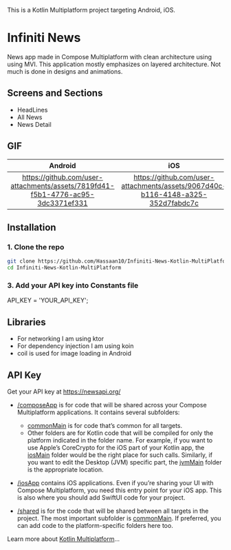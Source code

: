 This is a Kotlin Multiplatform project targeting Android, iOS.



# Infiniti News
News app made in Compose Multiplatform with clean architecture using using MVI. This application mostly emphasizes on layered architecture. Not much is done in designs and animations.

## Screens and Sections
- HeadLines
- All News
- News Detail

## GIF
|                     Android                     |                     iOS                     | 
|:----------------------------------------------:|:--------------------------------------------:|
| https://github.com/user-attachments/assets/7819fd41-f5b1-4776-ac95-3dc3371ef331 | https://github.com/user-attachments/assets/9067d40c-b116-4148-a325-352d7fabdc7c |



## Installation
### 1. Clone the repo
```bash
git clone https://github.com/Hassaan10/Infiniti-News-Kotlin-MultiPlatform.git
cd Infiniti-News-Kotlin-MultiPlatform
```

### 3. Add your API key into Constants file
API_KEY = 'YOUR_API_KEY';



## Libraries
- For networking I am using ktor
- For dependency injection I am using koin
- coil is used for image loading in Android

## API Key
Get your API key at https://newsapi.org/







* [/composeApp](./composeApp/src) is for code that will be shared across your Compose Multiplatform applications.
  It contains several subfolders:
  - [commonMain](./composeApp/src/commonMain/kotlin) is for code that’s common for all targets.
  - Other folders are for Kotlin code that will be compiled for only the platform indicated in the folder name.
    For example, if you want to use Apple’s CoreCrypto for the iOS part of your Kotlin app,
    the [iosMain](./composeApp/src/iosMain/kotlin) folder would be the right place for such calls.
    Similarly, if you want to edit the Desktop (JVM) specific part, the [jvmMain](./composeApp/src/jvmMain/kotlin)
    folder is the appropriate location.

* [/iosApp](./iosApp/iosApp) contains iOS applications. Even if you’re sharing your UI with Compose Multiplatform,
  you need this entry point for your iOS app. This is also where you should add SwiftUI code for your project.

* [/shared](./shared/src) is for the code that will be shared between all targets in the project.
  The most important subfolder is [commonMain](./shared/src/commonMain/kotlin). If preferred, you can add code to the platform-specific folders here too.


Learn more about [Kotlin Multiplatform](https://www.jetbrains.com/help/kotlin-multiplatform-dev/get-started.html)…
